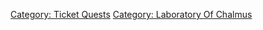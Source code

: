 [Category: Ticket Quests](Category:_Ticket_Quests "wikilink") [Category:
Laboratory Of Chalmus](Category:_Laboratory_Of_Chalmus "wikilink")
